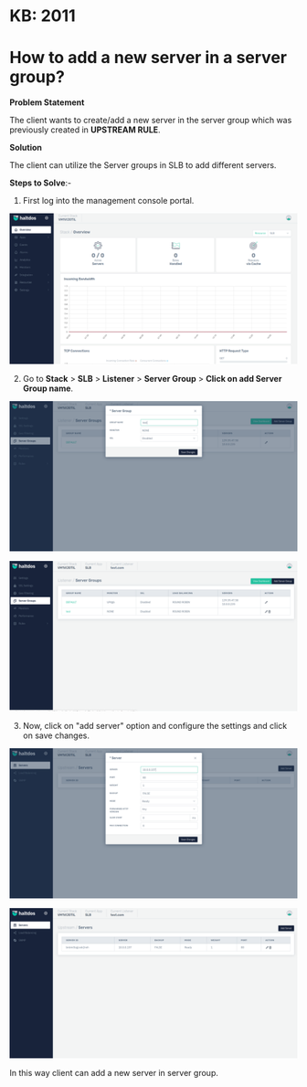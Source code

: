 # KB: 2011

# How to add a new server in a server group?

**Problem Statement**

The client wants to create/add a new server in the server group which was previously created in **UPSTREAM RULE**.

**Solution**

The client can utilize the Server groups in SLB to add different servers.

**Steps to Solve**:-

1. First log into the management console portal.

![](/img/adc/kb/v2/overview_kb_2011_1.png)

2. Go to **Stack** > **SLB** > **Listener** > **Server Group** > **Click on add Server Group name**.

![](/img/adc/kb/v2/servers_kb_2011_2.png)

![](/img/adc/kb/v2/servers_kb_2011_3.png)

3. Now, click on "add server" option and configure the settings and click on save changes.

![](/img/adc/kb/v2/servers_kb_2011_4.png)

![](/img/adc/kb/v2/servers_kb_2011_5.png)

In this way client can add a new server in server group.
